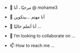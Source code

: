 - 👋 مرحبًا ، أنا @ mohame3
- 👀 أنا مهتم ...بيتكوين
- 🌱 أنا أتعلم حاليًا ...
- 💞️ I’m looking to collaborate on ...

- 📫 How to reach me ...

<!---
mohame30/mohame30 is a ✨ special ✨ repository because its `README.md` (this file) appears on your GitHub profile.
You can click the Preview link to take a look at your changes.
--->
